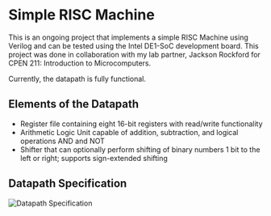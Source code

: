 # Simple RISC Machine

This is an ongoing project that implements a simple RISC Machine using Verilog and can be tested using the Intel DE1-SoC development board.
This project was done in collaboration with my lab partner, Jackson Rockford for CPEN 211: Introduction to Microcomputers.

Currently, the datapath is fully functional. 

## Elements of the Datapath
* Register file containing eight 16-bit registers with read/write functionality
* Arithmetic Logic Unit capable of addition, subtraction, and logical operations AND and NOT
* Shifter that can optionally perform shifting of binary numbers 1 bit to the left or right; supports sign-extended shifting

## Datapath Specification
![Datapath Specification](https://github.com/thomasafroo/RISCMachine/blob/main/Datapathspec.png?raw=true)
